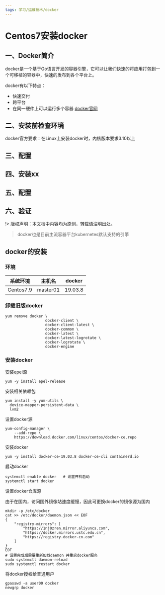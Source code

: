 ```yaml
---
tags: 学习/运维技术/docker
---
```


# Centos7安装docker

## 一、Docker简介

docker是一个基于Go语言开发的容器引擎，它可以让我们快速的将应用打包到一个可移植的容器中，快速的发布到各个平台上。

docker有以下特点：
- 快速交付
- 跨平台
- 在同一硬件上可以运行多个容器
[docker官网](https://www.docker.com)

## 二、安装前检查环境
docker官方要求：在Linux上安装docker时，内核版本要求3.10以上
## 三、配置
## 四、安装xx
## 五、配置
## 六、验证




!> 版权声明：本文档中内容均为原创，转载请注明出处。





> docker也是目前主流容器平台kubernetes默认支持的引擎



## **docker的安装**
### **环境**

| 系统环境  | 主机名   | docker  |
| --------- | -------- | ------- |
| Centos7.9 | master01 | 19.03.8 |

### **卸载旧版docker**

```
yum remove docker \
                  docker-client \
                  docker-client-latest \
                  docker-common \
                  docker-latest \
                  docker-latest-logrotate \
                  docker-logrotate \
                  docker-engine
```

### **安装docker**

安装epel源

```
yum -y install epel-release
```

安装相关依赖包

```
yum install -y yum-utils \
  device-mapper-persistent-data \
  lvm2
```

设置docker源

```
yum-config-manager \
    --add-repo \
    https://download.docker.com/linux/centos/docker-ce.repo
```

安装docker

```
yum -y install docker-ce-19.03.8 docker-ce-cli containerd.io
```

启动docker

```
systemctl enable docker   # 设置开机启动
systemctl start docker
```

设置docker仓库源

由于在国内，访问国外镜像站速度缓慢，因此可更换docker的镜像源为国内

```
mkdir -p /etc/docker
cat >> /etc/docker/daemon.json << EOF
{
    "registry-mirrors": [
        "https://1nj0zren.mirror.aliyuncs.com",
        "https://docker.mirrors.ustc.edu.cn",
        "https://registry.docker-cn.com"
    ]
}
EOF
# 设置完成后需要重新加载daemon 并重启docker服务
sudo systemctl daemon-reload
sudo systemctl restart docker
```



将docker授权给普通用户

```shell
gpasswd -a user00 docker
newgrp docker
```






